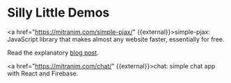 # Silly Little Demos

<a href="https://mitranim.com/simple-pjax/" {{external}}>simple-pjax</a>: JavaScript library that makes almost any website faster, essentially for free.

Read the explanatory [blog post](/posts/cheating-for-performance-pjax).

<a href="https://mitranim.com/chat/" {{external}}>chat</a>: simple chat app with React and Firebase.
